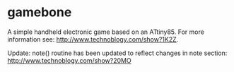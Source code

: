 # gamebone
A simple handheld electronic game based on an ATtiny85. For more information see: http://www.technoblogy.com/show?1K2Z.

Update: note() routine has been updated to reflect changes in note section: http://www.technoblogy.com/show?20MO
